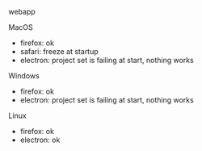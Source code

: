 webapp

MacOS
- firefox: ok
- safari: freeze at startup
- electron: project set is failing at start, nothing works

Windows
- firefox: ok
- electron: project set is failing at start, nothing works

Linux
- firefox: ok
- electron: ok
